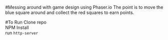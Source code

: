 #Messing around with game design using Phaser.io
  The point is to move the blue square around and collect the red squares to earn points.

#To Run
  Clone repo <br />
  NPM Install <br />
  run `http-server`
